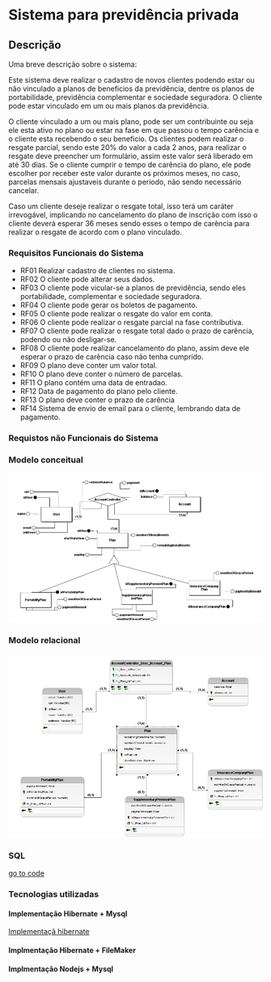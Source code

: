# Sistema para previdência privada


## Descrição

Uma breve descrição sobre o sistema:

Este sistema deve realizar o cadastro de novos clientes podendo estar ou não vinculado a planos de beneficios da previdência,
dentre os planos de portabilidade, previdência complementar e sociedade seguradora. O cliente pode estar vinculado em um ou mais
planos da previdência.

O cliente vinculado a um ou mais plano, pode ser um contribuinte ou seja ele esta ativo no plano ou estar na fase em que passou o tempo
carência e o cliente esta recebendo o seu beneficio.
Os clientes podem realizar o resgate parcial, sendo este 20% do valor a cada 2 anos, para realizar o resgate deve preencher um formulário,
assim este valor será liberado em até 30 dias.
Se o cliente cumprir o tempo de carência do plano, ele pode escolher por receber este valor durante os próximos meses, no caso, parcelas
mensais ajustaveis durante o periodo, não sendo necessário cancelar.

Caso um cliente deseje realizar o resgate total, isso terá um caráter irrevogável, implicando no cancelamento do plano de inscrição
com isso o cliente deverá esperar 36 meses sendo esses o tempo de carência para realizar o resgate de acordo com o plano vinculado.



### Requisitos Funcionais do Sistema

* RF01 Realizar cadastro de clientes no sistema.
* RF02 O cliente pode alterar seus dados.
* RF03 O cliente pode vicular-se a planos de previdência, sendo eles portabilidade, complementar e sociedade seguradora.
* RF04 O cliente pode gerar os boletos de pagamento.
* RF05 O cliente pode realizar o resgate do valor em conta.
* RF06 O cliente pode realizar o resgate parcial na fase contributiva.
* RF07 O cliente pode realizar o resgate total dado o prazo de carência, podendo ou não desligar-se.
* RF08 O cliente pode realizar cancelamento do plano, assim deve ele esperar o prazo de carência caso não tenha cumprido.
* RF09 O plano deve conter um valor total.
* RF10 O plano deve conter o número de parcelas.
* RF11 O plano contém uma data de entradao.
* RF12 Data de pagamento do plano pelo cliente.
* RF13 O plano deve conter o prazo de carência
* RF14 Sistema de envio de email para o cliente, lembrando data de pagamento.


### Requistos não Funcionais do Sistema




### Modelo conceitual

<img src="img/modeloConceitual.png" />

### Modelo relacional

<img src="img/modeloLogico.png" />

### SQL
<a href="codeSql.sql" >go to code</a>

### Tecnologias utilizadas
#### Implementação Hibernate + Mysql

<a href="https://github.com/matheusfrancisco/prev-stock-info/tree/master/solution-hibernate-mysql">Implementaçã hibernate</a>

#### Implmentação Hibernate + FileMaker
#### Implmentação Nodejs + Mysql

